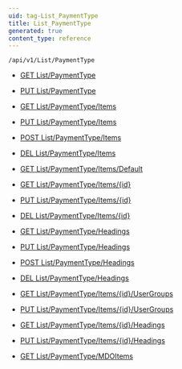 ```yaml
---
uid: tag-List_PaymentType
title: List_PaymentType
generated: true
content_type: reference
---
```


```http
/api/v1/List/PaymentType
```




* [GET List/PaymentType](v1PaymentTypeList_GetListDefinition.md)

* [PUT List/PaymentType](v1PaymentTypeList_SetListDefinition.md)

* [GET List/PaymentType/Items](v1PaymentTypeList_GetAll.md)

* [PUT List/PaymentType/Items](v1PaymentTypeList_PutAllPaymentType.md)

* [POST List/PaymentType/Items](v1PaymentTypeList_PostPaymentType.md)

* [DEL List/PaymentType/Items](v1PaymentTypeList_DeleteAllPaymentType.md)

* [GET List/PaymentType/Items/Default](v1PaymentTypeList_CreateDefaultPaymentType.md)

* [GET List/PaymentType/Items/{id}](v1PaymentTypeList_GetPaymentType.md)

* [PUT List/PaymentType/Items/{id}](v1PaymentTypeList_PutPaymentType.md)

* [DEL List/PaymentType/Items/{id}](v1PaymentTypeList_DeletePaymentType.md)

* [GET List/PaymentType/Headings](v1PaymentTypeList_GetPaymentTypeHeadings.md)

* [PUT List/PaymentType/Headings](v1PaymentTypeList_PutPaymentTypeHeadings.md)

* [POST List/PaymentType/Headings](v1PaymentTypeList_PostPaymentTypeHeading.md)

* [DEL List/PaymentType/Headings](v1PaymentTypeList_DeletePaymentTypeHeadings.md)

* [GET List/PaymentType/Items/{id}/UserGroups](v1PaymentTypeList_GetPaymentTypeUserGroupsForListItem.md)

* [PUT List/PaymentType/Items/{id}/UserGroups](v1PaymentTypeList_PutPaymentTypeUserGroupsForListItem.md)

* [GET List/PaymentType/Items/{id}/Headings](v1PaymentTypeList_GetPaymentTypeHeadingsForListItem.md)

* [PUT List/PaymentType/Items/{id}/Headings](v1PaymentTypeList_PutPaymentTypeHeadingsForListItem.md)

* [GET List/PaymentType/MDOItems](v1PaymentTypeList_GetMDOList.md)